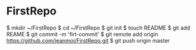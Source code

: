 FirstRepo
=========
$ mkdir ~/FirstRepo
$ cd ~/FirstRepo
$ git init
$ touch README
$ git add REAME
$ git commit -m 'firt-commit'
$ git remote add origin https://github.com/jeanmoi/FirstRepo.git
$ git push origin master
